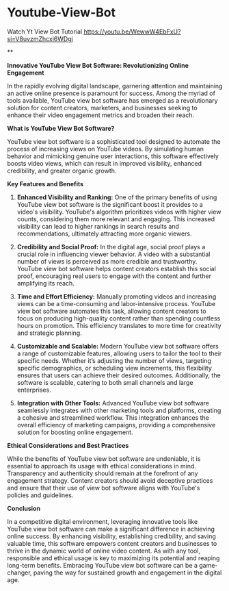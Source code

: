 # Youtube-View-Bot


Watch Yt View Bot Tutorial
https://youtu.be/WewwW4EbFxU?si=V8uvzmZhcxi6WDgj


**

**Innovative YouTube View Bot Software: Revolutionizing Online Engagement**

In the rapidly evolving digital landscape, garnering attention and maintaining an active online presence is paramount for success. Among the myriad of tools available, YouTube view bot software has emerged as a revolutionary solution for content creators, marketers, and businesses seeking to enhance their video engagement metrics and broaden their reach.

**What is YouTube View Bot Software?**

YouTube view bot software is a sophisticated tool designed to automate the process of increasing views on YouTube videos. By simulating human behavior and mimicking genuine user interactions, this software effectively boosts video views, which can result in improved visibility, enhanced credibility, and greater organic growth.

**Key Features and Benefits**

1. **Enhanced Visibility and Ranking:**
   One of the primary benefits of using YouTube view bot software is the significant boost it provides to a video's visibility. YouTube's algorithm prioritizes videos with higher view counts, considering them more relevant and engaging. This increased visibility can lead to higher rankings in search results and recommendations, ultimately attracting more organic viewers.

2. **Credibility and Social Proof:**
   In the digital age, social proof plays a crucial role in influencing viewer behavior. A video with a substantial number of views is perceived as more credible and trustworthy. YouTube view bot software helps content creators establish this social proof, encouraging real users to engage with the content and further amplifying its reach.

3. **Time and Effort Efficiency:**
   Manually promoting videos and increasing views can be a time-consuming and labor-intensive process. YouTube view bot software automates this task, allowing content creators to focus on producing high-quality content rather than spending countless hours on promotion. This efficiency translates to more time for creativity and strategic planning.

4. **Customizable and Scalable:**
   Modern YouTube view bot software offers a range of customizable features, allowing users to tailor the tool to their specific needs. Whether it’s adjusting the number of views, targeting specific demographics, or scheduling view increments, this flexibility ensures that users can achieve their desired outcomes. Additionally, the software is scalable, catering to both small channels and large enterprises.

5. **Integration with Other Tools:**
   Advanced YouTube view bot software seamlessly integrates with other marketing tools and platforms, creating a cohesive and streamlined workflow. This integration enhances the overall efficiency of marketing campaigns, providing a comprehensive solution for boosting online engagement.

**Ethical Considerations and Best Practices**

While the benefits of YouTube view bot software are undeniable, it is essential to approach its usage with ethical considerations in mind. Transparency and authenticity should remain at the forefront of any engagement strategy. Content creators should avoid deceptive practices and ensure that their use of view bot software aligns with YouTube's policies and guidelines.

**Conclusion**

In a competitive digital environment, leveraging innovative tools like YouTube view bot software can make a significant difference in achieving online success. By enhancing visibility, establishing credibility, and saving valuable time, this software empowers content creators and businesses to thrive in the dynamic world of online video content. As with any tool, responsible and ethical usage is key to maximizing its potential and reaping long-term benefits. Embracing YouTube view bot software can be a game-changer, paving the way for sustained growth and engagement in the digital age.
